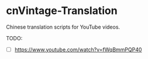 # cnVintage-Translation
Chinese translation scripts for YouTube videos.

TODO:
- [ ] https://www.youtube.com/watch?v=fWqBmmPQP40
